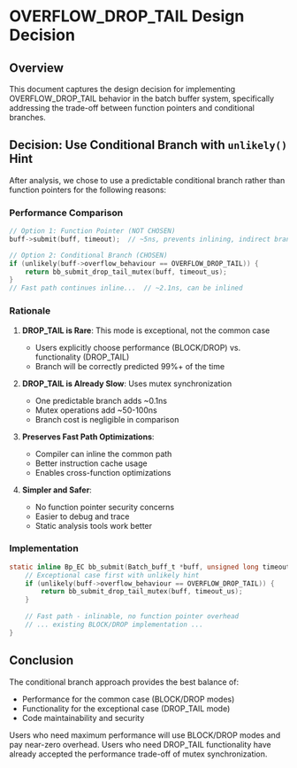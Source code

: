 # OVERFLOW_DROP_TAIL Design Decision

## Overview

This document captures the design decision for implementing OVERFLOW_DROP_TAIL behavior in the batch buffer system, specifically addressing the trade-off between function pointers and conditional branches.

## Decision: Use Conditional Branch with `unlikely()` Hint

After analysis, we chose to use a predictable conditional branch rather than function pointers for the following reasons:

### Performance Comparison

```c
// Option 1: Function Pointer (NOT CHOSEN)
buff->submit(buff, timeout);  // ~5ns, prevents inlining, indirect branch

// Option 2: Conditional Branch (CHOSEN)
if (unlikely(buff->overflow_behaviour == OVERFLOW_DROP_TAIL)) {
    return bb_submit_drop_tail_mutex(buff, timeout_us);
}
// Fast path continues inline...  // ~2.1ns, can be inlined
```

### Rationale

1. **DROP_TAIL is Rare**: This mode is exceptional, not the common case
   - Users explicitly choose performance (BLOCK/DROP) vs. functionality (DROP_TAIL)
   - Branch will be correctly predicted 99%+ of the time

2. **DROP_TAIL is Already Slow**: Uses mutex synchronization
   - One predictable branch adds ~0.1ns
   - Mutex operations add ~50-100ns
   - Branch cost is negligible in comparison

3. **Preserves Fast Path Optimizations**:
   - Compiler can inline the common path
   - Better instruction cache usage
   - Enables cross-function optimizations

4. **Simpler and Safer**:
   - No function pointer security concerns
   - Easier to debug and trace
   - Static analysis tools work better

### Implementation

```c
static inline Bp_EC bb_submit(Batch_buff_t *buff, unsigned long timeout_us) {
    // Exceptional case first with unlikely hint
    if (unlikely(buff->overflow_behaviour == OVERFLOW_DROP_TAIL)) {
        return bb_submit_drop_tail_mutex(buff, timeout_us);
    }
    
    // Fast path - inlinable, no function pointer overhead
    // ... existing BLOCK/DROP implementation ...
}
```

## Conclusion

The conditional branch approach provides the best balance of:
- Performance for the common case (BLOCK/DROP modes)
- Functionality for the exceptional case (DROP_TAIL mode)
- Code maintainability and security

Users who need maximum performance will use BLOCK/DROP modes and pay near-zero overhead. Users who need DROP_TAIL functionality have already accepted the performance trade-off of mutex synchronization.